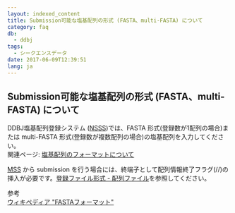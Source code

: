 ```yaml
---
layout: indexed_content
title: Submission可能な塩基配列の形式 (FASTA、multi-FASTA) について
category: faq
db:
  - ddbj
tags: 
  - シークエンスデータ
date: 2017-06-09T12:39:51
lang: ja
---
```


## Submission可能な塩基配列の形式 (FASTA、multi-FASTA) について

<p>DDBJ塩基配列登録システム (<a href="/ddbj/websub.html">NSSS</a>)では、FASTA 形式(登録数が1配列の場合)または multi-FASTA 形式(登録数が複数配列の場合)の塩基配列を入力してください。<br> 関連ページ: <a href="/ddbj/websub-help.html#flow-5-1">塩基配列のフォーマットについて</a></p>
<p><a href="/ddbj/mss.html">MSS</a> から submission を行う場合には、終端子として配列情報終了フラグ(//)の挿入が必要です。<a href="/ddbj/file-format.html#sequence">登録ファイル形式 - 配列ファイル</a>を参照してください。</p>
<p>参考<br><a href="https://ja.wikipedia.org/wiki/FASTA#FASTA.E3.83.95.E3.82.A9.E3.83.BC.E3.83.9E.E3.83.83.E3.83.88">ウィキペディア "FASTAフォーマット"</a></p>